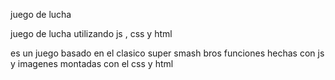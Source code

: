 juego de lucha 

juego de lucha utilizando js , css y html 

es un juego basado en el clasico super smash bros funciones hechas con js y imagenes montadas con el css y html
